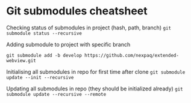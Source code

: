 # Git submodules cheatsheet

Checking status of submodules in project (hash, path, branch)
`
git submodule status --recursive
`

Adding submodule to project with specific branch

`
git submodule add -b develop https://github.com/nexpaq/extended-webview.git
`

Initialising all submodules in repo for first time after clone
`
git submodule update --init --recursive
`

Updating all submodules in repo (they should be initialized already)
`
git submodule update --recursive --remote
`
